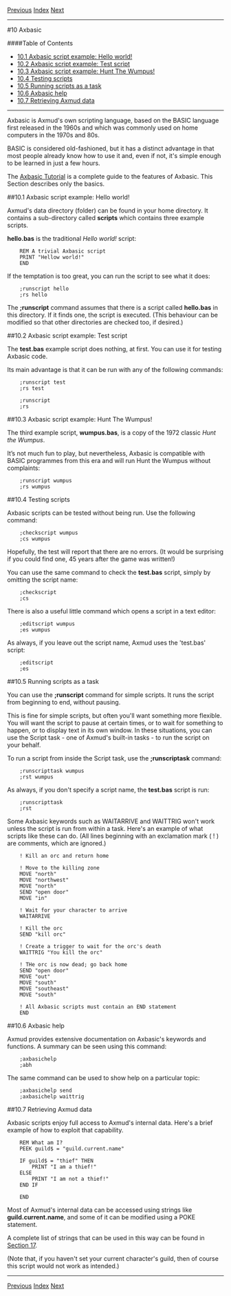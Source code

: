 [Previous](ch09.html) [Index](index.html) [Next](ch11.html)

---

#10 Axbasic

####Table of Contents

* [10.1 Axbasic script example: Hello world!](#10.1)
* [10.2 Axbasic script example: Test script](#10.2)
* [10.3 Axbasic script example: Hunt The Wumpus!](#10.3)
* [10.4 Testing scripts](#10.4)
* [10.5 Running scripts as a task](#10.5)
* [10.6 Axbasic help](#10.6)
* [10.7 Retrieving Axmud data](#10.7)

---

Axbasic is Axmud's own scripting language, based on the BASIC language first released in the 1960s and which was commonly used on home computers in the 1970s and 80s.

BASIC is considered old-fashioned, but it has a distinct advantage in that most people already know how to use it and, even if not, it's simple enough to be learned in just a few hours.

The [Axbasic Tutorial](../tutorial/index.html) is a complete guide to the features of Axbasic. This Section describes only the basics.

##<a name="10.1">10.1 Axbasic script example: Hello world!</a>

Axmud's data directory (folder) can be found in your home directory. It contains a sub-directory called **scripts** which contains three example scripts.

**hello.bas** is the traditional *Hello world!* script:

        REM A trivial Axbasic script
        PRINT "Hellow world!"
        END

If the temptation is too great, you can run the script to see what it does:

        ;runscript hello
        ;rs hello

The **;runscript** command assumes that there is a script called **hello.bas** in this directory. If it finds one, the script is executed. (This behaviour can be modified so that other directories are checked too, if desired.)

##<a name="10.2">10.2 Axbasic script example: Test script</a>

The **test.bas** example script does nothing, at first. You can use it for testing Axbasic code.

Its main advantage is that it can be run with any of the following commands:

        ;runscript test
        ;rs test

        ;runscript
        ;rs

##<a name="10.3">10.3 Axbasic script example: Hunt The Wumpus!</a>

The third example script, **wumpus.bas**, is a copy of the 1972 classic *Hunt the Wumpus*.

It’s not much fun to play, but nevertheless, Axbasic is compatible with BASIC programmes from this era and will run Hunt the Wumpus without complaints:

        ;runscript wumpus
        ;rs wumpus

##<a name="10.4">10.4 Testing scripts</a>

Axbasic scripts can be tested without being run. Use the following command:

        ;checkscript wumpus
        ;cs wumpus

Hopefully, the test will report that there are no errors. (It would be surprising if you could find one, 45 years after the game was written!)

You can use the same command to check the **test.bas** script, simply by omitting the script name:

        ;checkscript
        ;cs

There is also a useful little command which opens a script in a text editor:

        ;editscript wumpus
        ;es wumpus

As always, if you leave out the script name, Axmud uses the 'test.bas' script:

        ;editscript
        ;es

##<a name="10.5">10.5 Running scripts as a task</a>

You can use the **;runscript** command for simple scripts. It runs the script from beginning to end, without pausing.

This is fine for simple scripts, but often you'll want something more flexible. You will want the script to pause at certain times, or to wait for something to happen, or to display text in its own window. In these situations, you can use the Script task - one of Axmud's built-in tasks - to run the script on your behalf.

To run a script from inside the Script task, use the **;runscriptask** command:

        ;runscripttask wumpus
        ;rst wumpus

As always, if you don't specify a script name, the **test.bas** script is run:

        ;runscripttask
        ;rst

Some Axbasic keywords such as WAITARRIVE and WAITTRIG won't work unless the script is run from within a task. Here's an example of what scripts like these can do. (All lines beginning with an exclamation mark ( ! ) are comments, which are ignored.)


        ! Kill an orc and return home

        ! Move to the killing zone
        MOVE "north"
        MOVE "northwest"
        MOVE "north"
        SEND "open door"
        MOVE "in"

        ! Wait for your character to arrive
        WAITARRIVE

        ! Kill the orc
        SEND "kill orc"

        ! Create a trigger to wait for the orc's death
        WAITTRIG "You kill the orc"

        ! THe orc is now dead; go back home
        SEND "open door"
        MOVE "out"
        MOVE "south"
        MOVE "southeast"
        MOVE "south"

        ! All Axbasic scripts must contain an END statement
        END

##<a name="10.6">10.6 Axbasic help</a>

Axmud provides extensive documentation on Axbasic's keywords and functions. A summary can be seen using this command:

        ;axbasichelp
        ;abh

The same command can be used to show help on a particular topic:

        ;axbasichelp send
        ;axbasichelp waittrig

##<a name="10.7">10.7 Retrieving Axmud data</a>

Axbasic scripts enjoy full access to Axmud's internal data. Here's a brief example of how to exploit that capability.

        REM What am I?
        PEEK guild$ = "guild.current.name"

        IF guild$ = "thief" THEN
            PRINT "I am a thief!"
        ELSE
            PRINT "I am not a thief!"
        END IF

        END

Most of Axmud's internal data can be accessed using strings like **guild.current.name**, and some of it can be modified using a POKE statement.

A complete list of strings that can be used in this way can be found in [Section 17](ch17.html).

(Note that, if you haven't set your current character's guild, then of course this script would not work as intended.)

---

[Previous](ch09.html) [Index](index.html) [Next](ch11.html)
